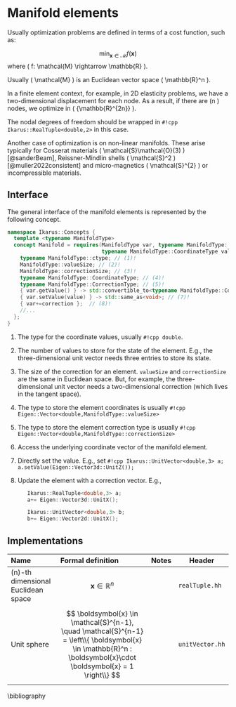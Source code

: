 # Manifold elements

Usually optimization problems are defined in terms of a cost function, such as:

$$
 \min_{\boldsymbol{x} \in \mathcal{M}} f(\boldsymbol{x} )
$$
where \( f: \mathcal{M} \rightarrow \mathbb{R} \).

Usually \( \mathcal{M} \) is an Euclidean vector space \( \mathbb{R}^n \).

In a finite element context, for example, in 2D elasticity problems, we have a
two-dimensional displacement for each node. As a result, if there are \(n \) nodes, we optimize in \( {\mathbb{R}^{2n}} \).

The nodal degrees of freedom should be wrapped in `#!cpp Ikarus::RealTuple<double,2>` in this case.

Another case of optimization is on non-linear manifolds. These arise typically for Cosserat materials \( \mathcal{S}\mathcal{O}(3) \)[@sanderBeam],
Reissner-Mindlin shells \( \mathcal{S}^2 \)[@muller2022consistent] and micro-magnetics \( \mathcal{S}^{2} \) or incompressible materials.

## Interface

The general interface of the manifold elements is represented by the following concept.

```cpp
namespace Ikarus::Concepts {
  template <typename ManifoldType>
  concept Manifold = requires(ManifoldType var, typename ManifoldType::CorrectionType correction, std::ostream& s,
                              typename ManifoldType::CoordinateType value) {
    typename ManifoldType::ctype; // (1)!
    ManifoldType::valueSize; // (2)!
    ManifoldType::correctionSize; // (3)!
    typename ManifoldType::CoordinateType; // (4)!
    typename ManifoldType::CorrectionType; // (5)!
    { var.getValue() } -> std::convertible_to<typename ManifoldType::CoordinateType>; // (6)!
    { var.setValue(value) } -> std::same_as<void>; // (7)!
    { var+=correction };  // (8)!
    //...
  };
}
```

1. The type for the coordinate values, usually `#!cpp double`.
2. The number of values to store for the state of the element. E.g., the three-dimensional unit vector needs three entries to store its
   state.
3. The size of the correction for an element. `valueSize` and `correctionSize` are the same in Euclidean space. But, for example, the
   three-dimensional unit vector needs a two-dimensional correction (which lives in the tangent space).
4. The type to store the element coordinates is usually `#!cpp Eigen::Vector<double,ManifoldType::valueSize>`
5. The type to store the element correction type is usually `#!cpp Eigen::Vector<double,ManifoldType::correctionSize>`
6. Access the underlying coordinate vector of the manifold element.
7. Directly set the value. E.g., set `#!cpp Ikarus::UnitVector<double,3> a; a.setValue(Eigen::Vector3d::UnitZ());`
8. Update the element with a correction vector. E.g.,

     ```cpp
        Ikarus::RealTuple<double,3> a;
        a+= Eigen::Vector3d::UnitX();

        Ikarus::UnitVector<double,3> b;
        b+= Eigen::Vector2d::UnitX();
     ```

## Implementations

| Name                                 | Formal definition                                                                                                                                                     | Notes | Header          |
|:-------------------------------------|:----------------------------------------------------------------------------------------------------------------------------------------------------------------------|:------|-----------------|
| \(n\)-th dimensional Euclidean space | $$ \boldsymbol{x} \in \mathbb{R}^n  $$                                                                                                                                |       | `realTuple.hh`  |
| Unit sphere                          | $$ \boldsymbol{x} \in \mathcal{S}^{n-1}, \quad \mathcal{S}^{n-1} = \left\\{ \boldsymbol{x} \in \mathbb{R}^n :  \boldsymbol{x}\cdot  \boldsymbol{x}  = 1 \right\\}  $$ |       | `unitVector.hh` |

\bibliography
